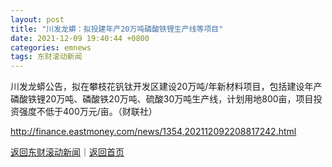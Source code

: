 ```yaml
---
layout: post
title: "川发龙蟒：拟投建年产20万吨磷酸铁锂生产线等项目"
date: 2021-12-09 19:40:44 +0800
categories: emnews
tags: 东财滚动新闻
---
```


川发龙蟒公告，拟在攀枝花钒钛开发区建设20万吨/年新材料项目，包括建设年产磷酸铁锂20万吨、磷酸铁20万吨、硫酸30万吨生产线，计划用地800亩，项目投资强度不低于400万元/亩。（财联社）

<http://finance.eastmoney.com/news/1354,202112092208817242.html>

[返回东财滚动新闻](//finews.withounder.com/emnews/)｜[返回首页](//finews.withounder.com/)